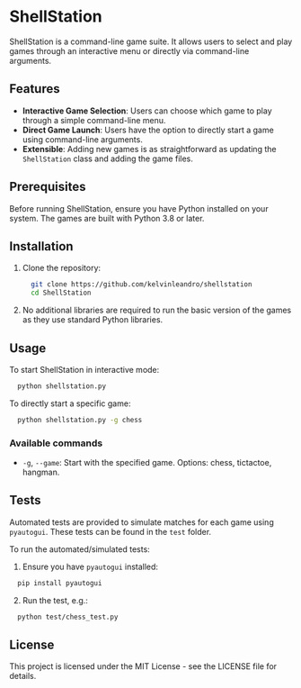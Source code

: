 # ShellStation

ShellStation is a command-line game suite. It allows users to select and play games through an interactive menu or directly via command-line arguments.

## Features

- **Interactive Game Selection**: Users can choose which game to play through a simple command-line menu.
- **Direct Game Launch**: Users have the option to directly start a game using command-line arguments.
- **Extensible**: Adding new games is as straightforward as updating the `ShellStation` class and adding the game files.

## Prerequisites

Before running ShellStation, ensure you have Python installed on your system. The games are built with Python 3.8 or later.

## Installation

1. Clone the repository:
    ```bash
      git clone https://github.com/kelvinleandro/shellstation
      cd ShellStation
    ```

2. No additional libraries are required to run the basic version of the games as they use standard Python libraries.

## Usage

To start ShellStation in interactive mode:

```bash
  python shellstation.py
```

To directly start a specific game:

```bash
  python shellstation.py -g chess
```

### Available commands

- `-g`, `--game`: Start with the specified game. Options: chess, tictactoe, hangman.

## Tests

Automated tests are provided to simulate matches for each game using `pyautogui`. These tests can be found in the `test` folder.

To run the automated/simulated tests:

1. Ensure you have `pyautogui` installed:

```bash
  pip install pyautogui
```

2. Run the test, e.g.:

```bash
  python test/chess_test.py
```

## License

This project is licensed under the MIT License - see the LICENSE file for details.

